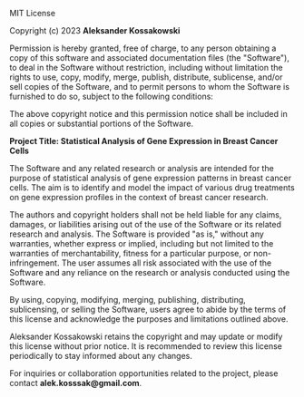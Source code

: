 MIT License

Copyright (c) 2023 __Aleksander Kossakowski__

Permission is hereby granted, free of charge, to any person obtaining a copy
of this software and associated documentation files (the "Software"), to deal
in the Software without restriction, including without limitation the rights
to use, copy, modify, merge, publish, distribute, sublicense, and/or sell
copies of the Software, and to permit persons to whom the Software is
furnished to do so, subject to the following conditions:

The above copyright notice and this permission notice shall be included in all
copies or substantial portions of the Software.

__Project Title: Statistical Analysis of Gene Expression in Breast Cancer Cells__

The Software and any related research or analysis are intended for the purpose of statistical analysis of gene expression patterns in breast cancer cells. The aim is to identify and model the impact of various drug treatments on gene expression profiles in the context of breast cancer research.

The authors and copyright holders shall not be held liable for any claims, damages, or liabilities arising out of the use of the Software or its related research and analysis. The Software is provided "as is," without any warranties, whether express or implied, including but not limited to the warranties of merchantability, fitness for a particular purpose, or non-infringement. The user assumes all risk associated with the use of the Software and any reliance on the research or analysis conducted using the Software.

By using, copying, modifying, merging, publishing, distributing, sublicensing, or selling the Software, users agree to abide by the terms of this license and acknowledge the purposes and limitations outlined above.

Aleksander Kossakowski retains the copyright and may update or modify this license without prior notice. It is recommended to review this license periodically to stay informed about any changes.

For inquiries or collaboration opportunities related to the project, please contact __alek.kosssak@gmail.com__.
